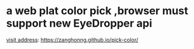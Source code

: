 # a web plat color pick ,browser must support new EyeDropper api
[visit address](https://zanghonng.github.io/pick-color/): https://zanghonng.github.io/pick-color/


